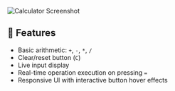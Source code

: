 
![Calculator Screenshot](screenshot.png) <!-- Replace with actual image path if available -->

## 🚀 Features

- Basic arithmetic: `+`, `-`, `*`, `/`
- Clear/reset button (`C`)
- Live input display
- Real-time operation execution on pressing `=`
- Responsive UI with interactive button hover effects
